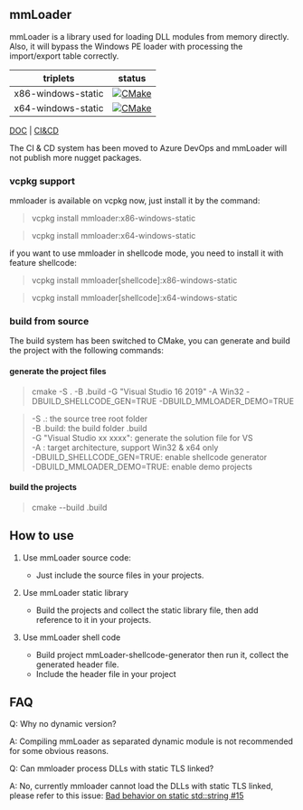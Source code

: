 ## mmLoader 

mmLoader is a library used for loading DLL modules from memory directly. Also, it will bypass the Windows PE loader with processing the import/export table correctly.

| triplets  | status  |
|---|---|
| x86-windows-static | [![CMake](https://github.com/tishion/mmLoader/actions/workflows/cmake.yml/badge.svg)](https://github.com/tishion/mmLoader/actions/workflows/build-win-x86.yml) |
| x64-windows-static | [![CMake](https://github.com/tishion/mmLoader/actions/workflows/cmake.yml/badge.svg)](https://github.com/tishion/mmLoader/actions/workflows/build-win-x64.yml) |


[DOC](http://tishion.github.io/mmLoader/) | [CI&CD](https://dev.azure.com/sheentian/GitHub-CI)

The CI & CD system has been moved to Azure DevOps and mmLoader will not publish more nugget packages.


### vcpkg support
mmloader is available on vcpkg now, just install it by the command:
> vcpkg install mmloader:x86-windows-static

> vcpkg install mmloader:x64-windows-static

if you want to use mmloader in shellcode mode, you need to install it with feature shellcode:
> vcpkg install mmloader[shellcode]:x86-windows-static

> vcpkg install mmloader[shellcode]:x64-windows-static

### build from source

The build system has been switched to CMake, you can generate and build the project with the following commands:
#### generate the project files
> cmake -S . -B .build -G "Visual Studio 16 2019" -A Win32 -DBUILD_SHELLCODE_GEN=TRUE -DBUILD_MMLOADER_DEMO=TRUE

> -S .: the source tree root folder   
> -B .build: the build folder .build  
> -G "Visual Studio xx xxxx": generate the solution file for VS  
> -A : target architecture, support Win32 & x64 only  
> -DBUILD_SHELLCODE_GEN=TRUE: enable shellcode generator  
> -DBUILD_MMLOADER_DEMO=TRUE: enable demo projects  

#### build the projects
> cmake --build .build


## How to use

1. Use mmLoader source code:
   - Just include the source files in your projects.

2. Use mmLoader static library
   - Build the projects and collect the static library file, then add reference to it in your projects.

4. Use mmLoader shell code
   - Build project mmLoader-shellcode-generator then run it, collect the generated header file. 
   - Include the header file in your project

## FAQ
Q: Why no dynamic version? 

A: Compiling mmLoader as separated dynamic module is not recommended for some obvious reasons.

Q: Can mmloader process DLLs with static TLS linked?

A: No, currently mmloader cannot load the DLLs with static TLS linked, please refer to this issue: [Bad behavior on static std::string #15](https://github.com/tishion/mmLoader/issues/15)
